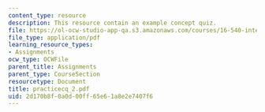 ```yaml
---
content_type: resource
description: This resource contain an example concept quiz.
file: https://ol-ocw-studio-app-qa.s3.amazonaws.com/courses/16-540-internal-flows-in-turbomachines-spring-2006/2d170b8f0a0d00ff65e61a8e2e7407f6_practicecq_2.pdf
file_type: application/pdf
learning_resource_types:
- Assignments
ocw_type: OCWFile
parent_title: Assignments
parent_type: CourseSection
resourcetype: Document
title: practicecq_2.pdf
uid: 2d170b8f-0a0d-00ff-65e6-1a8e2e7407f6
---
```

